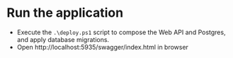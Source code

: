 # Run the application
- Execute the `.\deploy.ps1` script to compose the Web API and Postgres, and apply database migrations.
- Open http://localhost:5935/swagger/index.html in browser
